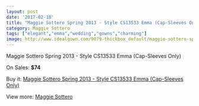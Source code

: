```yaml
---
layout: post
date: '2017-02-18'
title: "Maggie Sottero Spring 2013 - Style CS13533 Emma (Cap-Sleeves Only)"
category: Maggie Sottero
tags: ["elegant","emma","wedding","gowns","charming"]
image: http://www.idealgown.com/9079-thickbox_default/maggie-sottero-spring-2013-style-cs13533-emma-cap-sleeves-only.jpg
---
```

Maggie Sottero Spring 2013 - Style CS13533 Emma (Cap-Sleeves Only)

On Sales: **$74**
<a href="https://www.idealgown.com/en/maggie-sottero/3785-maggie-sottero-spring-2013-style-cs13533-emma-cap-sleeves-only.html"><amp-img layout="responsive" width="600" height="600" src="//www.idealgown.com/9079-thickbox_default/maggie-sottero-spring-2013-style-cs13533-emma-cap-sleeves-only.jpg" alt="Maggie Sottero Spring 2013 - Style CS13533 Emma (Cap-Sleeves Only) 0" /></a>

Buy it: [Maggie Sottero Spring 2013 - Style CS13533 Emma (Cap-Sleeves Only)](https://www.idealgown.com/en/maggie-sottero/3785-maggie-sottero-spring-2013-style-cs13533-emma-cap-sleeves-only.html "Maggie Sottero Spring 2013 - Style CS13533 Emma (Cap-Sleeves Only)")

View more: [Maggie Sottero](https://www.idealgown.com/en/45-maggie-sottero "Maggie Sottero")